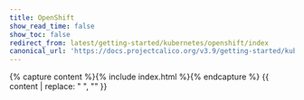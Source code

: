 ```yaml
---
title: OpenShift
show_read_time: false
show_toc: false
redirect_from: latest/getting-started/kubernetes/openshift/index
canonical_url: 'https://docs.projectcalico.org/v3.9/getting-started/kubernetes/openshift/index'
---
```

{% capture content %}{% include index.html %}{% endcapture %}
{{ content | replace: "    ", "" }}
